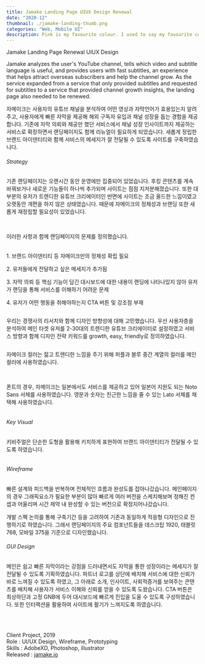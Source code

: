 ```yaml
---
title: Jamake Landing Page UIUX Design Renewal
date: "2020-12"
thumbnail: ./jamake-landing-thumb.png
categories: "Web, Mobile UI"
description: Pink is my favourite colour. I used to say my favourite colour was black to be cool, but it is pink - all shades of pink. If I have an accessory, it is probably pink.
---
```


<div class="project-cover">
    <img src="https://drive.google.com/uc?id=1RtLIjFtUK5rza6uQiNGKWxijkRh3yNlM" alt="">
</div> <!-- // section cover -->

<div><div class="intro">
    <div class="title">Jamake Landing Page Renewal UIUX Design</div>
    <div>
        <p class="en">Jamake analyzes the user's YouTube channel, tells which video and subtitle language is useful, and provides users with fast subtitles, an experience that helps attract overseas subscribers and help the channel grow. As the service expanded from a service that only provided subtitles and requested for subtitles to a service that provided channel growth insights, the landing page also needed to be renewed.</p>
        <p class="ko">자메이크는 사용자의 유튜브 채널을 분석하여 어떤 영상과 자막언어가 효용있는지 알려주고, 사용자에게 빠른 자막을 제공해 해외 구독자 유입과 채널 성장을 돕는 경험을 제공합니다. 기존에 자막 의뢰와 제공만 했던 서비스에서 채널 성장 인사이트까지 제공하는 서비스로 확장하면서 랜딩페이지도 함께 리뉴얼이 필요하게 되었습니다. 새롭게 정립한 브랜드 아이덴티티와 함께 서비스의 메세지가 잘 전달될 수 있도록 사이트를 구축하였습니다.</p>
    </div>
</div></div><!-- // section intro -->

<div class="context">
    <div></div>
    <div>
        <h6>Strategy</h6>
         <p>기존 랜딩페이지는 오랜시간 동안 운영에만 집중되어 있었습니다. 후킹 콘텐츠를 계속 바꿔보거나 새로운 기능들이 하나씩 추가되며 사이트는 점점 지저분해졌습니다. 또한 대부분의 유저가 트렌디한 유튜브 크리에이터인 반면에 사이트는 조금 올드한 느낌이였고 오랫동안 개편을 하지 않은 상태였습니다. 때문에 자메이크의 정체성과 브랜딩 또한 새롭게 재정립할 필요성이 있었습니다.</p><br>
         <p>이러한 사항과 함께 랜딩페이지의 문제를 정의했습니다.<br><br>
         <p>1. 브랜드 아이덴티티 등 자메이크만의 정체성 확립 필요</p>
         <p>2. 유저들에게 전달하고 싶은 메세지가 추가됨</p>
         <p>3. 자막 의뢰 등 핵심 기능이 담긴 대시보드에 대한 내용이 랜딩에 나타나있지 않아 유저가 랜딩을 통해 서비스를 이해하기 어려운 문제</p>
         <p>4. 유저가 어떤 행동을 취해야하는지 CTA 버튼 및 강조점 부재</p>
    </div>
</div>

<div class="project-img">
    <img alt="" src="https://drive.google.com/uc?id=1mjTNcVzAVmBZIOSnyciuXv6J11Hri99G">
<!-- ![Don't stop](https://drive.google.com/uc?id=1IBW79btlTMtFOwOIkodKhmOGoyG-1JHw) -->
</div> <!-- // section 1-grid contents -->
<div class="context middle">
    <div></div>
    <div>
         <p>우리는 경쟁사의 리서치와 함께 디자인 방향성에 대해 고민했습니다. 우선 사용자층을 분석하여 메인 타겟 유저를 2-30대의 트렌디한 유튜브 크리에이터로 설정하였고 서비스 방향과 함께 디자인 전략 키워드를 growth, easy, friendly로 정의하였습니다.</p>
    </div>
</div>
<div class="project-img">
    <img alt="" src="https://drive.google.com/uc?id=1B6wS4Hi7iWqonEAfWS8ifOBXV-8WeNTC">
<!-- ![Don't stop](https://drive.google.com/uc?id=1Ebww6G4kcoAj8lNeFU5Y0hivpcktQwf1) -->
</div>
<div class="context middle">
    <div></div>
    <div>
         <p>자메이크 컬러는 젊고 트렌디한 느낌을 주기 위해 퍼플과 블루 중간 계열의 컬러를 메인컬러에 사용하였습니다.</p> <br> <p>폰트의 경우, 자메이크는 일본에서도 서비스를 제공하고 있어 일본어 지원도 되는 Noto Sans 서체를 사용하였습니다. 영문과 숫자는 친근한 느낌을 줄 수 있는 Lato 서체를 채택해 사용하였습니다.</p>
    </div>
</div>
<div class="project-img">
    <img alt="" src="https://drive.google.com/uc?id=1aPv_Bo7TRg2gLEf1HZesmYiMYxQUDzp6">
<!-- ![Don't stop](https://drive.google.com/uc?id=1cOqpBefom__L5nIdOnFfugNFmHn_xlzs) -->
</div>
<div class="context middle">
    <div></div>
    <div>        
        <h6>Key Visual</h6>
         <p>키비주얼은 단순한 도형을 활용해 키치하게 표현하여 브랜드 아이덴티티가 전달될 수 있도록 하였습니다.</p>
    </div>
</div>
<div class="project-img">
    <img alt="" src="https://drive.google.com/uc?id=1tq8jJgWaDgF8ZQ4chbk_zcw1auCwDha1">
<!-- ![Don't stop](https://drive.google.com/uc?id=1609prpyKLnMBhAZNkftrY_LVmjW6fSU4) -->
</div>
<div class="context middle">
    <div></div>
    <div>        
        <h6>Wireframe</h6>
         <p>빠른 설계와 피드백을 반복하며 전체적인 흐름과 완성도를 잡아나갔습니다. 메인페이지의 경우 그래픽요소가 필요한 부분이 많아 빠르게 여러 버전을 스케치해보며 정해진 컨셉과 어울리며 시간 제약 내 완성할 수 있는 버전으로 확정지어나갔습니다. </p>
         <p>개발 스펙 논의를 통해 구축기간 등을 고려하여 기존과 동일하게 적응형 디자인으로 진행하기로 하였습니다. 그래서 랜딩페이지의 주요 컴포넌트들을 데스크탑 1920, 태블릿 768, 모바일 375을 기준으로 디자인했습니다.  </p>
    </div>
</div>
<div class="context middle">
    <div></div>
    <div>        
        <h6>GUI Design</h6>
         <p>메인은 쉽고 빠른 자막이라는 강점을 드러내면서도 자막을 통한 성장이라는 메세지가 잘 전달될 수 있도록 기획하였습니다. 파트너 로고를 상단에 배치해 서비스에 대한 신뢰가 바로 느껴질 수 있도록 하였고, 그 아래로 소개, 인사이트, 사회적증거를 보여주는 콘텐츠를 배치해 사용자가 서비스 이해와 신뢰를 얻을 수 있도록 도왔습니다. CTA 버튼은 최상하단과 고정 GNB에 두어 대시보드에 빠르게 진입을 도울 수 있도록 구성하였습니다. 또한 인터랙션을 활용하여 사이트에 활기가 느껴지도록 하였습니다. </p>
    </div>
</div>

<div class="project-img">
    <img alt="" src="https://drive.google.com/uc?id=13eDclY25YKlKydemAXsNUlFjVUMVS3l7">
<!-- ![Don't stop](https://drive.google.com/uc?id=1SlfXkuHP-o4CtaLm6ggjoIRNLik4Fwx3) -->
</div>
<div class="project-img">
    <img alt="" src="https://drive.google.com/uc?id=1Hra-zhUFaYqW_MxQMEgjGwdKbqQ8wh3-">
<!-- ![Don't stop](https://drive.google.com/uc?id=1SlfXkuHP-o4CtaLm6ggjoIRNLik4Fwx3) -->
</div>
<div class="project-img">
    <img alt="" src="https://drive.google.com/uc?id=1wU7T7qyNX6fE69DdR9uKTcqnyj1-BR9F">
<!-- ![Don't stop](https://drive.google.com/uc?id=1SlfXkuHP-o4CtaLm6ggjoIRNLik4Fwx3) -->
</div>

<br/>
<br/>

Client Project, 2019<br>
Role : UI/UX Design, Wireframe, Prototyping<br>
Skills : AdobeXD, Photoshop, illustrator<br>
Released : [jamake.io](https://jamake.io)